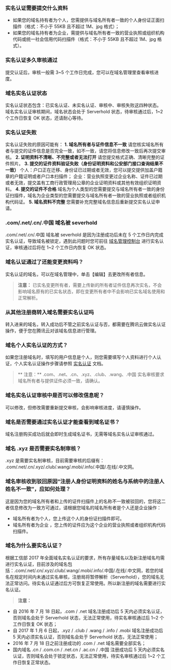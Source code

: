 ### 实名认证需要提交什么资料
- 如果您的域名持有者为个人，您需提供与域名所有者一致的个人身份证正面扫描件（格式：不小于 55KB 且不超过 1M、jpg 格式）；
- 如果您的域名持有者为企业，需提供与域名所有者一致的营业执照或组织机构代码或统一社会信用代码扫描件（格式：不小于 55KB 且不超过 1M、jpg 格式）。

### 实名认证多久审核通过
提交认证后，审核一般需 3~5 个工作日完成，您可以在域名管理里查看审核进度。

### 域名实名认证状态
实名认证状态包含：已实名认证、未实名认证、审核中、审核失败这四种状态。
域名实名认证审核期间，域名状态会处于 Serverhold 状态，待审核通过后，1~2 个工作日恢复 OK 状态，还请耐心等待。

### 实名认证失败
实名认证失败的原因可能有：
**1. 域名所有者与证件信息不一致**
请您核实域名所有者与提交的证件信息是否完全一致，如不一致，请您将信息修改一致后再次提交审核。
**2. 证明资料不清晰、不完整或者无法打开**
请您提交格式正确、清晰完整的证件照片。
**3. 提交的证件资料验证失败（身份证明资料和公安部门接口查询结果不一致）**
个人：户口正在迁移、身份证已过期或者无效，您可以提交提供加盖户籍章的户籍证明或者户口本扫描件；
企业：营业执照变更过企业名称、证件已过期或者无效，提交盖有工商行政管理局公章的企业证明资料或其他有效组织证明资料。
**4. 提交的证件不合格**
域名为个人类型的您需要提交与域名所有者一致的身份证扫描件，域名为企业类型的您需要提交与域名所有者一致的营业执照或者组织机构代码证。
**5. 域名资料不完整**
您需要补充完整域名信息后重新提交实名认证申请。

### .com/.net/.cn/.中国 域名被 severhold
.com/.net/.cn/.中国 域名被 severhold 是因为注册成功后未在 5 个工作日内完成实名认证，导致域名被锁定，遇到此问题时您可前往 [域名管理控制台](https://console.cloud.tencent.com/domain/mydomain) 进行实名认证，审核通过后将在 1~2 个工作日内恢复 OK 状态。

### 域名认证通过了还能变更资料吗？
实名认证的域名，可以在域名管理中，单击【编辑】去更改所有者信息。
>**注意：**
已实名变更所有者，需要上传新的所有者证件信息再次实名，不会影响域名原有的已实名状态，即在变更所有者中不会影响已实名域名使用和正常解析。

### 从其他注册商转入域名需要实名认证吗
转入进来的域名，转入成功后不管之前实名认证与否，都需要在腾讯云做实名认证操作，便于您在腾讯云对该域名信息进行管理。

### 域名个人实名认证的方式？
如果您注册域名时，填写的用户信息是个人，则您需要填写个人资料进行个人认证，个人实名认证操作步骤请参照 [实名认证](https://cloud.tencent.com/document/product/242/6707#.E4.B8.AA.E4.BA.BA.E8.AE.A4.E8.AF.81) 文档。
>** 注意：**
> .com、.net、.cn、.xyz、.club、.wang、.中国 实名审核要求域名所有者与提供证件必须一致，请确认。

### 域名实名认证审核中是否可以修改信息呢？
可以修改，但修改需要重新提交审核，会影响审核进度，请谨慎操作。

### 域名是否需要通过实名认证才能查看到域名证书？
域名注册购买成功后就会即时生成域名证书，无需等域名实名认证审核通过。

### 域名 .xyz 是否需要实名制审核？
.xyz 是需要实名制审核，目前需要审核的后缀有： .com/.net/.cn/.xyz/.club/.wang/.mobi/.info/.中国/.在线/.中文网。

### 域名审核收到驳回原因“注册人身份证明资料的姓名与系统中的注册人姓名不一致”，应如何处理？
这是因为您的域名所有者和上传的证件扫描件上的名称不一致被驳回的，您将这二者信息修改为一致方可通过，请根据您域名的域名所有者是个人还是企业操作：
- 域名所有者为个人，您上传这个人的身份证扫描件即可。
- 域名所有者为企业 ，您上传的证件应为这个企业的营业执照或者组织机构代码扫描件。

### 域名为什么要实名认证？
根据工信部 2017 年全面域名实名认证的要求，所有存量域名以及新注册域名均需进行实名认证，目前涉及的域名包括：.com/.net/.cn/.xyz/.club/.wang/.mobi/.info/.中国/.在线/.中文网，若您的域名在规定时间内未通过实名审核，注册局将暂停解析（Serverhold），您的域名无法正常访问。待实名认证通过后方可恢复正常使用。所以新注册的域名需要进行实名认证。
>**注意：**
- 自 2016 年 7 月 18 日起，.com / .net 域名注册成功后 5 天内必须实名认证，否则域名会处于 Serverhold 状态，无法正常使用，待实名审核通过后 1~2 个工作日恢复 OK 状态；
- 自 2017 年 1 月 6 日起，.xyz / .club / .wang / .info / .mobi 域名注册成功后 5 天内必须实名认证，否则域名会处于 Serverhold 状态，无法正常使用；
- 2016 年 7 月 18 日之前注册成功的 .com / .net 域名需要全部实名；
- 国内域名 .cn / .com.cn / .net.cn / .ac.cn / .中国 注册成功后 5 天内必须实名认证，否则域名会处于锁定状态，无法正常使用，待实名审核通过后 1~2 个工作日恢复正常状态。



